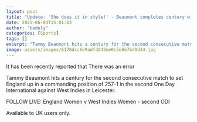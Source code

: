 ```yaml
---
layout: post
title: "Update: 'She does it in style!' - Beaumont completes century with a six"
date: 2025-06-04T15:01:03
author: "badely"
categories: [Sports]
tags: []
excerpt: "Tammy Beaumont hits a century for the second consecutive match to set England up in a commanding position of 257-1 in the second One Day International"
image: assets/images/8178dcc6e9adfd243ee0c5e6b7b49d34.jpg
---
```


It has been recently reported that There was an error

Tammy Beaumont hits a century for the second consecutive match to set England up in a commanding position of 257-1 in the second One Day International against West Indies in Leicester.

FOLLOW LIVE: England Women v West Indies Women - second ODI

Available to UK users only.

